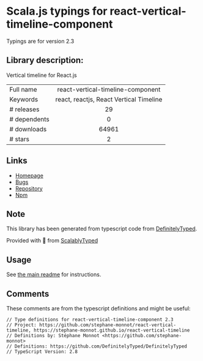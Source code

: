 
# Scala.js typings for react-vertical-timeline-component

Typings are for version 2.3

## Library description:
Vertical timeline for React.js

|                    |                 |
| ------------------ | :-------------: |
| Full name          | react-vertical-timeline-component |
| Keywords           | react, reactjs, React Vertical Timeline |
| # releases         | 29 |
| # dependents       | 0 |
| # downloads        | 64961 |
| # stars            | 2 |

## Links
- [Homepage](https://stephane-monnot.github.io/react-vertical-timeline/)
- [Bugs](https://github.com/stephane-monnot/react-vertical-timeline/issues)
- [Repository](https://github.com/stephane-monnot/react-vertical-timeline)
- [Npm](https://www.npmjs.com/package/react-vertical-timeline-component)
    


## Note
This library has been generated from typescript code from [DefinitelyTyped](https://definitelytyped.org).

Provided with :purple_heart: from [ScalablyTyped](https://github.com/oyvindberg/ScalablyTyped)

## Usage
See [the main readme](../../readme.md) for instructions.

## Comments

These comments are from the typescript definitions and might be useful:
```
// Type definitions for react-vertical-timeline-component 2.3
// Project: https://github.com/stephane-monnot/react-vertical-timeline, https://stephane-monnot.github.io/react-vertical-timeline
// Definitions by: Stéphane Monnot <https://github.com/stephane-monnot>
// Definitions: https://github.com/DefinitelyTyped/DefinitelyTyped
// TypeScript Version: 2.8

```

